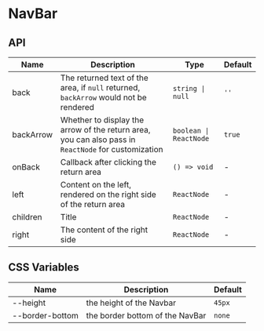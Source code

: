 # NavBar

<code src="./demos/index.tsx"></code>

## API

| Name      | Description                                                                                         | Type                   | Default |
| --------- | --------------------------------------------------------------------------------------------------- | ---------------------- | ------- |
| back      | The returned text of the area, if `null` returned, `backArrow` would not be rendered                | `string \| null`       | `''`    |
| backArrow | Whether to display the arrow of the return area, you can also pass in `ReactNode` for customization | `boolean \| ReactNode` | `true`  |
| onBack    | Callback after clicking the return area                                                             | `() => void`           | -       |
| left      | Content on the left, rendered on the right side of the return area                                  | `ReactNode`            | -       |
| children  | Title                                                                                               | `ReactNode`            | -       |
| right     | The content of the right side                                                                       | `ReactNode`            | -       |

## CSS Variables

| Name            | Description                     | Default |
| --------------- | ------------------------------- | ------- |
| --height        | the height of the Navbar        | `45px`  |
| --border-bottom | the border bottom of the NavBar | `none`  |
